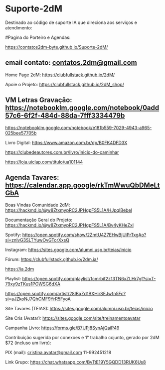 # Suporte-2dM
Destinado ao código de suporte IA que direciona aos serviços e atendimento:

#Pagina do Porteiro e Agendas: 

https://contatos2dm-byte.github.io/Suporte-2dM/

email contato: contatos.2dm@gmail.com
------------------------------------
Home Page 2dM:
https://clubfullstack.github.io/2dM/

Apoie o Projeto:
https://clubfullstack.github.io/2dM_shop/

VM Letras Gravação:
https://notebooklm.google.com/notebook/0add57c6-6f2f-484d-88da-7fff3334479b
-----
https://notebooklm.google.com/notebook/e181b559-7029-4943-a965-025bee57705b

Livro Digital:
https://www.amazon.com.br/dp/B0FK4DFD3X

https://clubedeautores.com.br/livro/inicio-do-caminhar

https://loja.uiclap.com/titulo/ua101144

Agenda Tavares:
https://calendar.app.google/rkTmWwuQbDMeLtGbA
---------------------------------------
Boas Vindas Comunidade 2dM:
https://hackmd.io/@w8ZtxmypRC2JPHgpFS5L1A/HJpqIBebel

Documentação Geral do Projeto:
https://hackmd.io/@w8ZtxmypRC2JPHgpFS5L1A/By4yKHeZxl

Spotify: https://open.spotify.com/show/2ZmtU4Z7EHwBjUiPrTxgAo?si=znlvG3SLTYuwOvGTorXxsQ

Instagram:
https://sites.google.com/alumni.usp.br/teias/inicio

Fórum: 
https://clubfullstack.github.io/2dm.ia/

https://ia.2dm

Playlist: 
https://open.spotify.com/playlist/1cmrbif2z13TN6xZLHr7gf?si=T-79xy9zTKus1POWSG6dXA

https://open.spotify.com/artist/28lBqZd1BXHirSEJwfn5Fc?si=aJZkoNJ7QhCMF9YrR5FyoA

Site Tavares (TEIAS): https://sites.google.com/alumni.usp.br/teias/inicio

Site Cris (Avatar):
https://sites.google.com/site/treinamentoavatar

Campanha Livro: https://forms.gle/B7UPj8SynAjQaiP49

Contribuição sugerida por conexoes e 1° trabalho cojunto, gerado por 2dM $72 (incluso um livro):

PIX (mail):
cristina.avatar@gmail.com
11-992451218

Link Grupo:
https://chat.whatsapp.com/BvTtE19Y5GQDD13RUK6Us8
